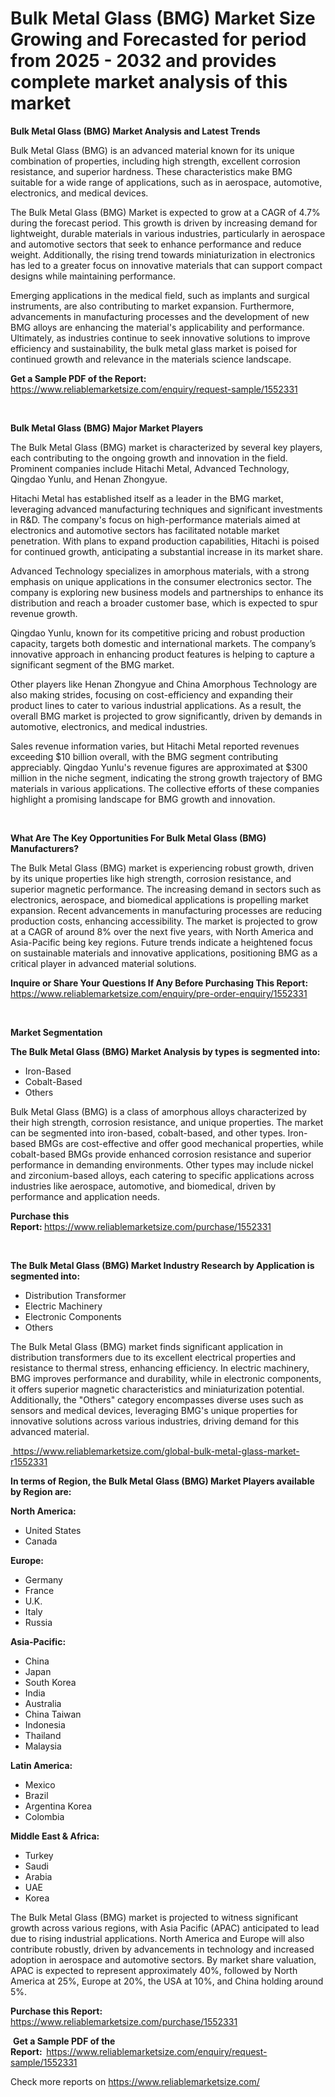 <p><h1>Bulk Metal Glass (BMG) Market Size Growing and Forecasted for period from 2025 - 2032 and provides complete market analysis of this market</h1></p><p><strong>Bulk Metal Glass (BMG) Market Analysis and Latest Trends</strong></p>
<p><p>Bulk Metal Glass (BMG) is an advanced material known for its unique combination of properties, including high strength, excellent corrosion resistance, and superior hardness. These characteristics make BMG suitable for a wide range of applications, such as in aerospace, automotive, electronics, and medical devices.</p><p>The Bulk Metal Glass (BMG) Market is expected to grow at a CAGR of 4.7% during the forecast period. This growth is driven by increasing demand for lightweight, durable materials in various industries, particularly in aerospace and automotive sectors that seek to enhance performance and reduce weight. Additionally, the rising trend towards miniaturization in electronics has led to a greater focus on innovative materials that can support compact designs while maintaining performance.</p><p>Emerging applications in the medical field, such as implants and surgical instruments, are also contributing to market expansion. Furthermore, advancements in manufacturing processes and the development of new BMG alloys are enhancing the material's applicability and performance. Ultimately, as industries continue to seek innovative solutions to improve efficiency and sustainability, the bulk metal glass market is poised for continued growth and relevance in the materials science landscape.</p></p>
<p><strong>Get a Sample PDF of the Report:&nbsp;</strong> <a href="https://www.reliablemarketsize.com/enquiry/request-sample/1552331?utm_campaign=3530&utm_medium=2&utm_source=Github&utm_content=ia&utm_term=02042025&utm_id=bulk-metal-glass-bmg">https://www.reliablemarketsize.com/enquiry/request-sample/1552331</a></p>
<p>&nbsp;</p>
<p><strong>Bulk Metal Glass (BMG) Major Market Players</strong></p>
<p><p>The Bulk Metal Glass (BMG) market is characterized by several key players, each contributing to the ongoing growth and innovation in the field. Prominent companies include Hitachi Metal, Advanced Technology, Qingdao Yunlu, and Henan Zhongyue.</p><p>Hitachi Metal has established itself as a leader in the BMG market, leveraging advanced manufacturing techniques and significant investments in R&D. The company's focus on high-performance materials aimed at electronics and automotive sectors has facilitated notable market penetration. With plans to expand production capabilities, Hitachi is poised for continued growth, anticipating a substantial increase in its market share.</p><p>Advanced Technology specializes in amorphous materials, with a strong emphasis on unique applications in the consumer electronics sector. The company is exploring new business models and partnerships to enhance its distribution and reach a broader customer base, which is expected to spur revenue growth.</p><p>Qingdao Yunlu, known for its competitive pricing and robust production capacity, targets both domestic and international markets. The company’s innovative approach in enhancing product features is helping to capture a significant segment of the BMG market.</p><p>Other players like Henan Zhongyue and China Amorphous Technology are also making strides, focusing on cost-efficiency and expanding their product lines to cater to various industrial applications. As a result, the overall BMG market is projected to grow significantly, driven by demands in automotive, electronics, and medical industries.</p><p>Sales revenue information varies, but Hitachi Metal reported revenues exceeding $10 billion overall, with the BMG segment contributing appreciably. Qingdao Yunlu's revenue figures are approximated at $300 million in the niche segment, indicating the strong growth trajectory of BMG materials in various applications. The collective efforts of these companies highlight a promising landscape for BMG growth and innovation.</p></p>
<p>&nbsp;</p>
<p><strong>What Are The Key Opportunities For Bulk Metal Glass (BMG) Manufacturers?</strong></p>
<p><p>The Bulk Metal Glass (BMG) market is experiencing robust growth, driven by its unique properties like high strength, corrosion resistance, and superior magnetic performance. The increasing demand in sectors such as electronics, aerospace, and biomedical applications is propelling market expansion. Recent advancements in manufacturing processes are reducing production costs, enhancing accessibility. The market is projected to grow at a CAGR of around 8% over the next five years, with North America and Asia-Pacific being key regions. Future trends indicate a heightened focus on sustainable materials and innovative applications, positioning BMG as a critical player in advanced material solutions.</p></p>
<p><strong>Inquire or Share Your Questions If Any Before Purchasing This Report:</strong> <a href="https://www.reliablemarketsize.com/enquiry/pre-order-enquiry/1552331?utm_campaign=3530&utm_medium=2&utm_source=Github&utm_content=ia&utm_term=02042025&utm_id=bulk-metal-glass-bmg">https://www.reliablemarketsize.com/enquiry/pre-order-enquiry/1552331</a></p>
<p>&nbsp;</p>
<p><strong>Market Segmentation</strong></p>
<p><strong>The Bulk Metal Glass (BMG) Market Analysis by types is segmented into:</strong></p>
<p><ul><li>Iron-Based</li><li>Cobalt-Based</li><li>Others</li></ul></p>
<p><p>Bulk Metal Glass (BMG) is a class of amorphous alloys characterized by their high strength, corrosion resistance, and unique properties. The market can be segmented into iron-based, cobalt-based, and other types. Iron-based BMGs are cost-effective and offer good mechanical properties, while cobalt-based BMGs provide enhanced corrosion resistance and superior performance in demanding environments. Other types may include nickel and zirconium-based alloys, each catering to specific applications across industries like aerospace, automotive, and biomedical, driven by performance and application needs.</p></p>
<p><strong>Purchase this Report:&nbsp;</strong><a href="https://www.reliablemarketsize.com/purchase/1552331?utm_campaign=3530&utm_medium=2&utm_source=Github&utm_content=ia&utm_term=02042025&utm_id=bulk-metal-glass-bmg">https://www.reliablemarketsize.com/purchase/1552331</a></p>
<p>&nbsp;</p>
<p><strong>The Bulk Metal Glass (BMG) Market Industry Research by Application is segmented into:</strong></p>
<p><ul><li>Distribution Transformer</li><li>Electric Machinery</li><li>Electronic Components</li><li>Others</li></ul></p>
<p><p>The Bulk Metal Glass (BMG) market finds significant application in distribution transformers due to its excellent electrical properties and resistance to thermal stress, enhancing efficiency. In electric machinery, BMG improves performance and durability, while in electronic components, it offers superior magnetic characteristics and miniaturization potential. Additionally, the "Others" category encompasses diverse uses such as sensors and medical devices, leveraging BMG's unique properties for innovative solutions across various industries, driving demand for this advanced material.</p></p>
<p><a href="https://www.reliablemarketsize.com/global-bulk-metal-glass-market-r1552331?utm_campaign=3530&utm_medium=2&utm_source=Github&utm_content=ia&utm_term=02042025&utm_id=bulk-metal-glass-bmg">&nbsp;https://www.reliablemarketsize.com/global-bulk-metal-glass-market-r1552331</a></p>
<p><strong>In terms of Region, the Bulk Metal Glass (BMG) Market Players available by Region are:</strong></p>
<p>
    <p> <strong> North America: </strong>
        <ul>
            <li>United States</li>
            <li>Canada</li>
        </ul>
        </p> 
    <p> <strong> Europe: </strong>
        <ul>
            <li>Germany</li>
            <li>France</li>
            <li>U.K.</li>
            <li>Italy</li>
            <li>Russia</li>
        </ul>
        </p> 
    <p> <strong> Asia-Pacific: </strong>
        <ul>
            <li>China</li>
            <li>Japan</li>
            <li>South Korea</li>
            <li>India</li>
            <li>Australia</li>
            <li>China Taiwan</li>
            <li>Indonesia</li>
            <li>Thailand</li>
            <li>Malaysia</li>
        </ul>
        </p> 
    <p> <strong> Latin America: </strong>
        <ul>
            <li>Mexico</li>
            <li>Brazil</li>
            <li>Argentina Korea</li>
            <li>Colombia</li>
        </ul>
        </p> 
    <p> <strong> Middle East & Africa: </strong>
        <ul>
            <li>Turkey</li>
            <li>Saudi</li>
            <li>Arabia</li>
            <li>UAE</li>
            <li>Korea</li>
        </ul>
    </p>
    </p>
<p><p>The Bulk Metal Glass (BMG) market is projected to witness significant growth across various regions, with Asia Pacific (APAC) anticipated to lead due to rising industrial applications. North America and Europe will also contribute robustly, driven by advancements in technology and increased adoption in aerospace and automotive sectors. By market share valuation, APAC is expected to represent approximately 40%, followed by North America at 25%, Europe at 20%, the USA at 10%, and China holding around 5%.</p></p>
<p><strong>Purchase this Report: </strong><a href="https://www.reliablemarketsize.com/purchase/1552331?utm_campaign=3530&utm_medium=2&utm_source=Github&utm_content=ia&utm_term=02042025&utm_id=bulk-metal-glass-bmg">https://www.reliablemarketsize.com/purchase/1552331</a></p>
<p>&nbsp;<strong>Get a Sample PDF of the Report:&nbsp;&nbsp;</strong><a href="https://www.reliablemarketsize.com/enquiry/request-sample/1552331?utm_campaign=3530&utm_medium=2&utm_source=Github&utm_content=ia&utm_term=02042025&utm_id=bulk-metal-glass-bmg">https://www.reliablemarketsize.com/enquiry/request-sample/1552331</a></p>
<p><strong></strong></p>
<p>Check more reports on <a href="https://www.reliablemarketsize.com/?utm_campaign=3530&utm_medium=2&utm_source=Github&utm_content=ia&utm_term=02042025&utm_id=bulk-metal-glass-bmg">https://www.reliablemarketsize.com/</a></p>